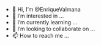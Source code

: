 - 👋 Hi, I’m @EnriqueValmana
- 👀 I’m interested in ...
- 🌱 I’m currently learning ...
- 💞️ I’m looking to collaborate on ...
- 📫 How to reach me ...

<!---
EnriqueValmana/EnriqueValmana is a ✨ special ✨ repository because its `README.md` (this file) appears on your GitHub profile.
You can click the Preview link to take a look at your changes.
--->
